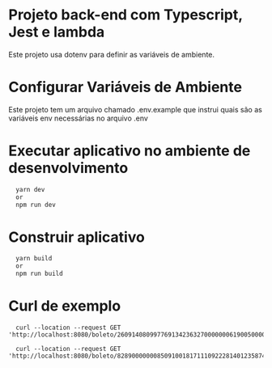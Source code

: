 # Projeto back-end com Typescript, Jest e lambda
Este projeto usa dotenv para definir as variáveis ​​de ambiente.

# Configurar Variáveis ​​de Ambiente
Este projeto tem um arquivo chamado .env.example que instrui quais são as variáveis ​​env necessárias no arquivo .env

# Executar aplicativo no ambiente de desenvolvimento
```bash
  yarn dev
  or
  npm run dev
```

# Construir aplicativo
```bash
  yarn build
  or
  npm run build
```

# Curl de exemplo

```ticket
  curl --location --request GET 'http://localhost:8080/boleto/26091408099776913423632700000006190050000019446'
```

```convenio
  curl --location --request GET 'http://localhost:8080/boleto/828900000008509100181711109222814012358741712157'
```